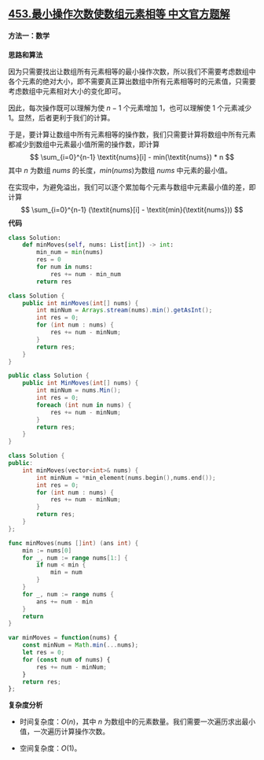 ## [453.最小操作次数使数组元素相等 中文官方题解](https://leetcode.cn/problems/minimum-moves-to-equal-array-elements/solutions/100000/zui-xiao-cao-zuo-ci-shu-shi-shu-zu-yuan-3meg3)

#### 方法一：数学

**思路和算法**

因为只需要找出让数组所有元素相等的最小操作次数，所以我们不需要考虑数组中各个元素的绝对大小，即不需要真正算出数组中所有元素相等时的元素值，只需要考虑数组中元素相对大小的变化即可。

因此，每次操作既可以理解为使 $n-1$ 个元素增加 $1$，也可以理解使 $1$ 个元素减少 $1$。显然，后者更利于我们的计算。

于是，要计算让数组中所有元素相等的操作数，我们只需要计算将数组中所有元素都减少到数组中元素最小值所需的操作数，即计算
$$
\sum_{i=0}^{n-1} \textit{nums}[i] - min(\textit{nums}) * n
$$
其中 $n$ 为数组 $\textit{nums}$ 的长度，$\textit{min}(\textit{nums})$为数组 $\textit{nums}$ 中元素的最小值。

在实现中，为避免溢出，我们可以逐个累加每个元素与数组中元素最小值的差，即计算
$$
\sum_{i=0}^{n-1} (\textit{nums}[i] - \textit{min}(\textit{nums}))
$$
**代码**

```Python [sol1-Python3]
class Solution:
    def minMoves(self, nums: List[int]) -> int:
        min_num = min(nums)
        res = 0
        for num in nums:
            res += num - min_num
        return res
```

```Java [sol1-Java]
class Solution {
    public int minMoves(int[] nums) {
        int minNum = Arrays.stream(nums).min().getAsInt();
        int res = 0;
        for (int num : nums) {
            res += num - minNum;
        }
        return res;
    }
}
```

```C# [sol1-C#]
public class Solution {
    public int MinMoves(int[] nums) {
        int minNum = nums.Min();
        int res = 0;
        foreach (int num in nums) {
            res += num - minNum;
        }
        return res;
    }
}
```

```C++ [sol1-C++]
class Solution {
public:
    int minMoves(vector<int>& nums) {
        int minNum = *min_element(nums.begin(),nums.end());
        int res = 0;
        for (int num : nums) {
            res += num - minNum;
        }
        return res;
    }
};
```

```go [sol1-Golang]
func minMoves(nums []int) (ans int) {
    min := nums[0]
    for _, num := range nums[1:] {
        if num < min {
            min = num
        }
    }
    for _, num := range nums {
        ans += num - min
    }
    return
}
```

```JavaScript [sol1-JavaScript]
var minMoves = function(nums) {
    const minNum = Math.min(...nums);
    let res = 0;
    for (const num of nums) {
        res += num - minNum;
    }
    return res;
};
```

**复杂度分析**

- 时间复杂度：$O(n)$，其中 $n$ 为数组中的元素数量。我们需要一次遍历求出最小值，一次遍历计算操作次数。

- 空间复杂度：$O(1)$。